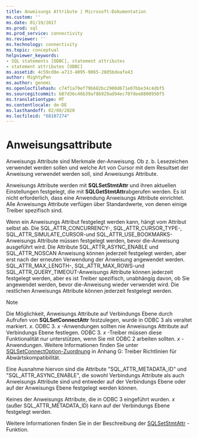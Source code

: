 ```yaml
---
title: Anweisungs Attribute | Microsoft-Dokumentation
ms.custom: ''
ms.date: 01/19/2017
ms.prod: sql
ms.prod_service: connectivity
ms.reviewer: ''
ms.technology: connectivity
ms.topic: conceptual
helpviewer_keywords:
- SQL statements [ODBC], statement attributes
- statement attributes [ODBC]
ms.assetid: 4c59cd8e-a713-4095-9065-20d5bdeafe43
author: MightyPen
ms.author: genemi
ms.openlocfilehash: c74f1a79ef79b682bc2900d671e07bbe34c4dbf5
ms.sourcegitcommit: b87d36c46b39af8b929ad94ec707dee8800950f5
ms.translationtype: MT
ms.contentlocale: de-DE
ms.lasthandoff: 02/08/2020
ms.locfileid: "68107274"
---
```

# <a name="statement-attributes"></a>Anweisungsattribute
Anweisungs Attribute sind Merkmale der-Anweisung. Ob z. b. Lesezeichen verwendet werden sollen und welche Art von Cursor mit dem Resultset der Anweisung verwendet werden soll, sind Anweisungs Attribute.  
  
 Anweisungs Attribute werden mit **SQLSetStmtAttr** und ihren aktuellen Einstellungen festgelegt, die mit **SQLGetStmtAttr**abgerufen werden. Es ist nicht erforderlich, dass eine Anwendung Anweisungs Attribute einrichtet. Alle Anweisungs Attribute verfügen über Standardwerte, von denen einige Treiber spezifisch sind.  
  
 Wenn ein Anweisungs Attribut festgelegt werden kann, hängt vom Attribut selbst ab. Die SQL_ATTR_CONCURRENCY-, SQL_ATTR_CURSOR_TYPE-, SQL_ATTR_SIMULATE_CURSOR-und SQL_ATTR_USE_BOOKMARKS-Anweisungs Attribute müssen festgelegt werden, bevor die-Anweisung ausgeführt wird. Die Attribute SQL_ATTR_ASYNC_ENABLE und SQL_ATTR_NOSCAN Anweisung können jederzeit festgelegt werden, aber erst nach der erneuten Verwendung der Anweisung angewendet werden. SQL_ATTR_MAX_LENGTH-, SQL_ATTR_MAX_ROWS-und SQL_ATTR_QUERY_TIMEOUT-Anweisungs Attribute können jederzeit festgelegt werden, aber es ist Treiber spezifisch, unabhängig davon, ob Sie angewendet werden, bevor die-Anweisung wieder verwendet wird. Die restlichen Anweisungs Attribute können jederzeit festgelegt werden.  
  
> [!NOTE]  
>  Die Möglichkeit, Anweisungs Attribute auf Verbindungs Ebene durch Aufrufen von **SQLSetConnectAttr** festzulegen, wurde in ODBC 3 als veraltet markiert. *x*. ODBC 3. *x* -Anwendungen sollten nie Anweisungs Attribute auf Verbindungs Ebene festlegen. ODBC 3. *x* -Treiber müssen diese Funktionalität nur unterstützen, wenn Sie mit ODBC 2 arbeiten sollten. *x* -Anwendungen. Weitere Informationen finden Sie unter [SQLSetConnectOption-Zuordnung](../../../odbc/reference/appendixes/sqlsetconnectoption-mapping.md) in Anhang G: Treiber Richtlinien für Abwärtskompatibilität.  
>   
>  Eine Ausnahme hiervon sind die Attribute "SQL_ATTR_METADATA_ID" und "SQL_ATTR_ASYNC_ENABLE", die sowohl Verbindungs Attribute als auch Anweisungs Attribute sind und entweder auf der Verbindungs Ebene oder auf der Anweisungs Ebene festgelegt werden können.  
>   
>  Keines der Anweisungs Attribute, die in ODBC 3 eingeführt wurden. *x* (außer SQL_ATTR_METADATA_ID) kann auf der Verbindungs Ebene festgelegt werden.  
  
 Weitere Informationen finden Sie in der Beschreibung der [SQLSetStmtAttr](../../../odbc/reference/syntax/sqlsetstmtattr-function.md) -Funktion.
